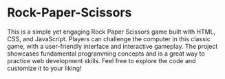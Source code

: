 # Rock-Paper-Scissors
This is a simple yet engaging Rock Paper Scissors game built with HTML, CSS, and JavaScript. Players can challenge the computer in this classic game, with a user-friendly interface and interactive gameplay. The project showcases fundamental programming concepts and is a great way to practice web development skills. Feel free to explore the code and customize it to your liking!

